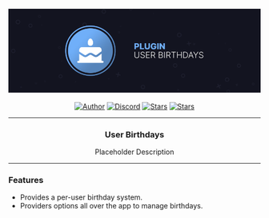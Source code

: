 ![Banner](/assets/Banner.png)
<p align="center">
   <a href="#"><img align="center" alt="Author" src="https://img.shields.io/static/v1?label=author&message=griefmodz,%20eternal&color=70aff9&style=for-the-badge&logo=data%3Aimage/png%3Bbase64%2CiVBORw0KGgoAAAANSUhEUgAAABQAAAATCAYAAACQjC21AAAACXBIWXMAAAsTAAALEwEAmpwYAAAAIGNIUk0AAHpFAACAgwAA/FcAAIDoAAB5FgAA8QEAADtfAAAcheDStWoAAAD0SURBVHjarJQ9SoNBEEDfp00q8QoxQgoPYG1pkQPYWpgbWAvaWRm7NLlGUEEQFETwD8RCsLCMYK%2BQvDQRJNlvv93EB9vM7jx2Z4ZFJbJ21Qt1oH6ql2o7llO2sayeW86VWssRnlnNdaqwZTo70/lLzNImnb3pQEi4niFcSxEOM4TDFOFzhvBlJhJoymZGU7ZSx%2BY0QdbLmUPUTkTWLcsr1FiN6sA2sAEUwCvQB97KEqqEAKtAYyJ8B76ipwPXbqgH6p36HXjuj3qvHqnNqhoeqyPzOAkJa%2Bqt8/OkrvwV3rg4j7/Cff%2BPw0J9mHwIshgF8DEeAPZgZ0kPPubLAAAAAElFTkSuQmCC"></a>
   <a href="https://discord.gg/shnvz5ryAt"><img align="center" alt="Discord" src="https://img.shields.io/discord/875126204758360094?color=70aff9&label=DISCORD&logo=discord&logoColor=white&style=for-the-badge"></a>
   <a href="LICENSE"><img align="center" alt="Stars" src="https://img.shields.io/static/v1?label=license&message=mit&color=70aff9&style=for-the-badge&logo=data%3Aimage/png%3Bbase64%2CiVBORw0KGgoAAAANSUhEUgAAABQAAAATCAYAAACQjC21AAAACXBIWXMAAAsTAAALEwEAmpwYAAAAIGNIUk0AAHpFAACAgwAA/FcAAIDoAAB5FgAA8QEAADtfAAAcheDStWoAAAFGSURBVHjarJK9LgRhFIafWUuiEH/rJwrJClEq3IELUKgo3IrETWh0FC7BNVih0AoKBQoEydq11qMwm5yMsbPEm3yZd55zvnfO92VQKVhLak09UZeL%2BrsVZ9Qdv2tXnf1NYEndUushZFGthvemuq32FwWuq%2BeZid5DvZGpXambeYGr6qnd9dGldqaudQL3QuFWvVbbmaC6%2BprDr9WbwA4SdQW4BwaABb50CTykfjjwC%2BAx9SPAfOANYDxRCXpOnxNAM4ePA63Ul8NHR4E2QClsGgGG0jUR%2BFjglcAn8/pj4HTwUz/42FPJ68lOSDhCkR/O46XM0Qh3VcRH83jph%2BZefKUosBr8XA%2B%2BmufLAR4Dh6k/CrzWA691YOc/3Ejv6iNM3k59Xw%2B8D3gC9hN1ErjjfzSbqHVg8J8CG2XgBXgL4/9VCdD6HACaHdcHGCRMgQAAAABJRU5ErkJggg%3D%3D"></a>
   <a href="https://github.com/slow/user-birthdays/stargazers"><img align="center" alt="Stars" src="https://img.shields.io/github/stars/slow/user-birthdays?color=70aff9&style=for-the-badge&logo=data%3Aimage/png%3Bbase64%2CiVBORw0KGgoAAAANSUhEUgAAAB4AAAAdCAYAAAC9pNwMAAAACXBIWXMAAAsTAAALEwEAmpwYAAAAIGNIUk0AAHpFAACAgwAA/FcAAIDoAAB5FgAA8QEAADtfAAAcheDStWoAAAHISURBVHjavJS/a1NRGIafm7RaaGJ1KR0MQUVNBiOhtKLg6GKXItRJVwc3M%2BpW%2Bg/4Fwid3LRLBydBHARBiqSiqcY2UOgipopBQnxdzpXr5dyb5iQnHxw49/z4nvOe7543kIRjPAFywIrL5sARPAF0TT8P/Bw0QcZR7cNIf3VcirNG4ZT5/mOuvONb8YMINMzxyLfiLNAGpmPjPVPrji/F9y3Q8EA1n4oPgNmEuUNgxofitRQowAng8bCKTwFF4CxQBq4BN4%2BY8wXwCvgAfAb2gG828C3gDHDOgIpAIaGWLvELaAG7QBNoAF8DSV8MeJxxkAEWgfoYoU1gPqzxceANcNkztAEsAO3wr/5tBt55hH4C5o0B/fecusBVT/CPpqQ//o1IircJSW81utiWlItzkt5xAGwBl4ZUugNUbB6eZplFU5djjtAeUAXeu3h1CzjtCG4DJ128eq6PN/eLPHDeBVwd4prD3FUXcGkEz%2BiCC/jiCMAlH%2BAN4JmrYpuBhG0/wRCeSqpE1pUkrSes/S5p0pY/CVqwJNmUdD3loFckPbfsKw8CXo5sfC1pKQUYbzckvYzsvzMI%2BJ7x2LsDAOPttqS6pJpt/u8AK65O%2Bt9ReEMAAAAASUVORK5CYII%3D"></a>
</p>

---

<h3 align="center">User Birthdays</h3>

<p align="center">Placeholder Description</p>

---

### Features

- Provides a per-user birthday system.
- Providers options all over the app to manage birthdays.

